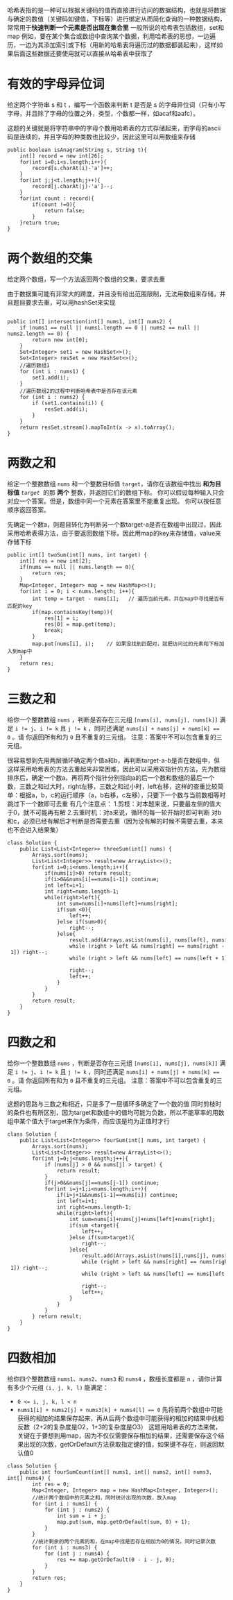 哈希表指的是一种可以根据关键码的值而直接进行访问的数据结构，也就是将数据与确定的数值（关键码如键值，下标等）进行绑定从而简化查询的一种数据结构，常常用于**快速判断一个元素是否出现在集合里**
一般所说的哈希表包括数组，set和map
例如，要在某个集合或数组中查询某个数据，利用哈希表的思想，一边遍历，一边为其添加索引或下标（用新的哈希表将遍历过的数据都装起来），这样如果后面这些数据还要使用就可以直接从哈希表中获取了
# 有效的字母异位词
给定两个字符串 s 和 t ，编写一个函数来判断 t 是否是 s 的字母异位词（只有小写字母，并且除了字母的位置之外，类型，个数都一样，如acaf和aafc）。

这题的关键就是将字符串中的字母个数用哈希表的方式存储起来，而字母的ascii码是连续的，并且字母的种类数也比较少，因此这里可以用数组来存储
```
public boolean isAnagram(String s, String t){
	int[] record = new int[26];
	for(int i=0;i<s.length;i++){
		record[s.charAt(i)-'a']++;
	}
	for(int j;j<t.length;j++){
		record[j.charAt(j)-'a']--;
	}
	for(int count : record){
		if(count !=0){
			return false;
		}
	}return true;
}	
```
# 两个数组的交集
给定两个数组，写一个方法返回两个数组的交集，要求去重

由于数据集可能有非常大的跨度，并且没有给出范围限制，无法用数组来存储，并且题目要求去重，可以用hashSet来实现
```

public int[] intersection(int[] nums1, int[] nums2) {
	if (nums1 == null || nums1.length == 0 || nums2 == null || nums2.length == 0) {
        return new int[0];
    }
    Set<Integer> set1 = new HashSet<>();
    Set<Integer> resSet = new HashSet<>();
    //遍历数组1
    for (int i : nums1) {
        set1.add(i);
    }
    //遍历数组2的过程中判断哈希表中是否存在该元素
    for (int i : nums2) {
	    if (set1.contains(i)) {
            resSet.add(i);
        }
    }
    return resSet.stream().mapToInt(x -> x).toArray();
}
```
# 两数之和
给定一个整数数组 `nums` 和一个整数目标值 `target`，请你在该数组中找出 **和为目标值** _`target`_  的那 **两个** 整数，并返回它们的数组下标。
你可以假设每种输入只会对应一个答案。但是，数组中同一个元素在答案里不能重复出现。
你可以按任意顺序返回答案。

先确定一个数a，则题目转化为判断另一个数target-a是否在数组中出现过，因此采用哈希表得方法，由于要返回数组下标，因此用map的key来存储值，value来存储下标
```
public int[] twoSum(int[] nums, int target) {
    int[] res = new int[2];
    if(nums == null || nums.length == 0){
        return res;
    }
    Map<Integer, Integer> map = new HashMap<>();
    for(int i = 0; i < nums.length; i++){
        int temp = target - nums[i];   // 遍历当前元素，并在map中寻找是否有匹配的key
        if(map.containsKey(temp)){
            res[1] = i;
            res[0] = map.get(temp);
            break;
        }
        map.put(nums[i], i);    // 如果没找到匹配对，就把访问过的元素和下标加入到map中
    }
    return res;
}
```
# 三数之和
给你一个整数数组 `nums` ，判断是否存在三元组 `[nums[i], nums[j], nums[k]]` 满足 `i != j`、`i != k` 且 `j != k` ，同时还满足 `nums[i] + nums[j] + nums[k] == 0` 。请
你返回所有和为 `0` 且不重复的三元组。
注意：答案中不可以包含重复的三元组。

很容易想到先用两层循环确定两个值a和b，再判断target-a-b是否在数组中，但这样采用哈希表的方法去重起来非常困难，因此可以采用双指针的方法，先为数组排序后，确定一个数a，再将两个指针分别指向a的后一个数和数组的最后一个数，三数之和过大时，right左移，三数之和过小时，left右移，这样的查重比较简单：根据a，b，c的运行顺序（a，b右移，c左移），只要下一个数与当前数相等时跳过下一个数即可去重
有几个注意点：
1.剪枝：对本题来说，只要最左侧的值大于0，就不可能再有解
2.去重时机：对a来说，循环的每一轮开始时即可判断
对b和c，必须已经有解后才判断是否需要去重（因为没有解的时候不需要去重，本来也不会进入结果集）
```
class Solution {  
    public List<List<Integer>> threeSum(int[] nums) {  
        Arrays.sort(nums);  
        List<List<Integer>> result=new ArrayList<>();  
        for(int i=0;i<nums.length;i++){  
            if(nums[i]>0) return result;  
            if(i>0&&nums[i]==nums[i-1]) continue;  
            int left=i+1;  
            int right=nums.length-1;  
            while(right>left){  
                int sum=nums[i]+nums[left]+nums[right];  
                if(sum <0){  
                    left++;  
                }else if(sum>0){  
                    right--;  
                }else{  
                    result.add(Arrays.asList(nums[i], nums[left], nums[right]));  
                    while (right > left && nums[right] == nums[right - 1]) right--;  
                    while (right > left && nums[left] == nums[left + 1]) left++;  
                      
                    right--;   
                    left++;  
                }  
            }  
        }  
        return result;  
    }  
}
```
# 四数之和
给你一个整数数组 `nums` ，判断是否存在三元组 `[nums[i], nums[j], nums[k]]` 满足 `i != j`、`i != k` 且 `j != k` ，同时还满足 `nums[i] + nums[j] + nums[k] == 0` 。请
你返回所有和为 `0` 且不重复的三元组。
注意：答案中不可以包含重复的三元组。

这题的思路与三数之和相近，只是多了一层循环多确定了一个数的值
同时剪枝时的条件也有所区别，因为target和数组中的值均可能为负数，所以不能草率的用数组中某个值大于target来作为条件，而应该是均为正值时才行
```
class Solution {  
    public List<List<Integer>> fourSum(int[] nums, int target) {  
        Arrays.sort(nums);  
        List<List<Integer>> result=new ArrayList<>();  
        for(int j=0;j<nums.length;j++){  
            if (nums[j] > 0 && nums[j] > target) {  
                return result;  
            }  
            if(j>0&&nums[j]==nums[j-1]) continue;  
            for(int i=j+1;i<nums.length;i++){  
                if(i>j+1&&nums[i-1]==nums[i]) continue;  
                int left=i+1;  
                int right=nums.length-1;  
                while(right>left){  
                    int sum=nums[i]+nums[j]+nums[left]+nums[right];  
                    if(sum <target){  
                        left++;  
                    }else if(sum>target){  
                        right--;  
                    }else{  
                        result.add(Arrays.asList(nums[i],nums[j], nums[left], nums[right]));  
                        while (right > left && nums[right] == nums[right - 1]) right--;  
                        while (right > left && nums[left] == nums[left + 1]) left++;  
                          
                        right--;   
                        left++;  
                    }  
                }  
            }  
        } return result;  
    }  
}
```
# 四数相加
给你四个整数数组 `nums1`、`nums2`、`nums3` 和 `nums4` ，数组长度都是 `n` ，请你计算有多少个元组 `(i, j, k, l)` 能满足：
- `0 <= i, j, k, l < n`
- `nums1[i] + nums2[j] + nums3[k] + nums4[l] == 0`
先将前两个数组中可能获得的相加的结果保存起来，再从后两个数组中可能获得的相加的结果中找相反数（2+2的复杂度是O2，1+3的复杂度是O3）
这题用哈希表的方法来做，关键在于要想到用map，因为不仅仅需要保存相加的结果，还需要保存这个结果出现的次数，getOrDefault方法获取指定键的值，如果键不存在，则返回默认值0
```
class Solution {
    public int fourSumCount(int[] nums1, int[] nums2, int[] nums3, int[] nums4) {
        int res = 0;
        Map<Integer, Integer> map = new HashMap<Integer, Integer>();
        //统计两个数组中的元素之和，同时统计出现的次数，放入map
        for (int i : nums1) {
            for (int j : nums2) {
                int sum = i + j;
                map.put(sum, map.getOrDefault(sum, 0) + 1);
            }
        }
        //统计剩余的两个元素的和，在map中找是否存在相加为0的情况，同时记录次数
        for (int i : nums3) {
            for (int j : nums4) {
                res += map.getOrDefault(0 - i - j, 0);
            }
        }
        return res;
    }
}
```